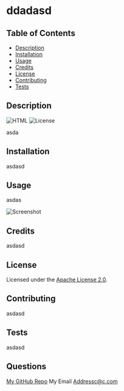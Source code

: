 # ddadasd

## Table of Contents

- [Description](#description)
- [Installation](#installation)
- [Usage](#usage)
- [Credits](#credits)
- [License](#license)
- [Contributing](#contributing)
- [Tests](#tests)
## Description

![HTML](https://img.shields.io/badge/HTML-blue) ![License](https://img.shields.io/badge/License-Apache%202.0-blue.svg)

asda

## Installation

asdasd

## Usage

asdas

![Screenshot](sadasd)

## Credits

asdasd

## License

Licensed under the [Apache License 2.0](https://www.apache.org/licenses/LICENSE-2.0).

## Contributing

asdasd

## Tests

asdasd

## Questions

[My GitHub Repo](test.com)
My Email Addressc@c.com


